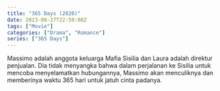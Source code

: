 ```yaml
---
title: "365 Days (2020)"
date: 2023-08-27T22:59:08Z
tags: ["Movie"]
categories: ["Drama", "Romance"]
series: ["365 Days"]
---
```


Massimo adalah anggota keluarga Mafia Sisilia dan Laura adalah direktur penjualan. Dia tidak menyangka bahwa dalam perjalanan ke Sisilia untuk mencoba menyelamatkan hubungannya, Massimo akan menculiknya dan memberinya waktu 365 hari untuk jatuh cinta padanya.

<mux-player stream-type="on-demand"
  src="https://kp3d-my.sharepoint.com/personal/ryoo_kp3d_onmicrosoft_com/_layouts/15/download.aspx?share=EYbCEhnyvylFjP-waXDMiiMBE0GvJQXmEHTmfKLjFTWqyg" metadata-video-title="Qorin (2022)" prefer-playback="mse" controls>
  </mux-player>
  
  
  <script src="https://cdn.jsdelivr.net/npm/@mux/mux-player"></script>
  
  <script type="application/ld+json">
  {"title":"JWP Publishers Overview","description":"","kind":"Single Item","playlist":[{"title":"JWP Publishers Overview","mediaid":"HdP53fTm","link":"http://cdn.jwplayer.com/previews/HdP53fTm","image":"http://cdn.jwplayer.com/v2/media/HdP53fTm/poster.jpg?width=720","images":[{"src":"http://cdn.jwplayer.com/v2/media/HdP53fTm/poster.jpg?width=320","width":320,"type":"image/jpeg"},{"src":"http://cdn.jwplayer.com/v2/media/HdP53fTm/poster.jpg?width=480","width":480,"type":"image/jpeg"},{"src":"http://cdn.jwplayer.com/v2/media/HdP53fTm/poster.jpg?width=640","width":640,"type":"image/jpeg"},{"src":"http://cdn.jwplayer.com/v2/media/HdP53fTm/poster.jpg?width=720","width":720,"type":"image/jpeg"},{"src":"http://cdn.jwplayer.com/v2/media/HdP53fTm/poster.jpg?width=1280","width":1280,"type":"image/jpeg"},{"src":"http://cdn.jwplayer.com/v2/media/HdP53fTm/poster.jpg?width=1920","width":1920,"type":"image/jpeg"}],"duration":77,"pubdate":1673038713,"description":"","recommendations":"http://cdn.jwplayer.com/v2/playlists/S1u3WmD6?related_media_id=HdP53fTm","sources":[{"file":"http://cdn.jwplayer.com/videos/HdP53fTm-AW7qsffz.mp4","type":"video/mp4","height":1080,"width":1920,"label":"H.264 1920px","bitrate":2626811,"filesize":25283064,"framerate":24.0}],"tracks":[{"file":"http://cdn.jwplayer.com/strips/HdP53fTm-120.vtt","kind":"thumbnails"}],"variations":{}}],"feed_instance_id":"0645b0ec-8491-4366-956b-2892afd84ca1"}
  </script>
<!-- <script id="jwheX5rHYzZB1vyShRgjo7KTIEnVdD1ISjE2cuGH6Wg" type="application/ld+json">
 {
  "@context": "https://schema.org/",
  "@type": "VideoObject",
  "name": "Qorin (2022)",
  "contentUrl": "https://stream.mux.com/jwheX5rHYzZB1vyShRgjo7KTIEnVdD1ISjE2cuGH6Wg.m3u8",
  "thumbnailUrl": "https://www.themoviedb.org/t/p/original/jpDyo4FT7xCPs9Enx0B6dIeP85e.jpg?width=314&fit_mode=preserve&time=25",
  "uploadDate": "2023-09-20T13:04:16Z",
}

</script> -->